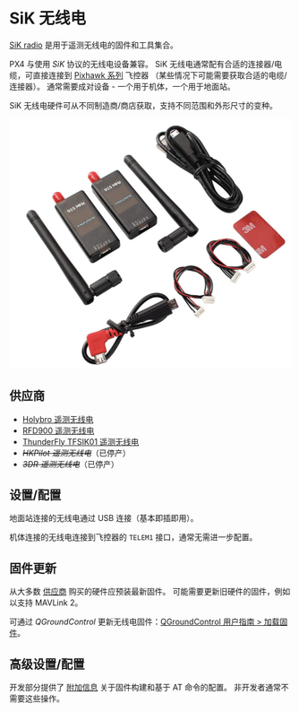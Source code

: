 # SiK 无线电

[SiK radio](https://github.com/LorenzMeier/SiK) 是用于遥测无线电的固件和工具集合。

PX4 与使用 _SiK_ 协议的无线电设备兼容。
SiK 无线电通常配有合适的连接器/电缆，可直接连接到 [Pixhawk 系列](../flight_controller/pixhawk_series.md) 飞控器
（某些情况下可能需要获取合适的电缆/连接器）。
通常需要成对设备 - 一个用于机体，一个用于地面站。

SiK 无线电硬件可从不同制造商/商店获取，支持不同范围和外形尺寸的变种。

![SiK 无线电](../../assets/hardware/telemetry/holybro_sik_radio.jpg)

## 供应商

- [Holybro 遥测无线电](../telemetry/holybro_sik_radio.md)
- [RFD900 遥测无线电](../telemetry/rfd900_telemetry.md)
- [ThunderFly TFSIK01 遥测无线电](../telemetry/tfsik_telemetry.md)
- <del>_HKPilot 遥测无线电_</del>（已停产）
- <del>_3DR 遥测无线电_</del>（已停产）

## 设置/配置

地面站连接的无线电通过 USB 连接（基本即插即用）。

机体连接的无线电连接到飞控器的 `TELEM1` 接口，通常无需进一步配置。

## 固件更新

从大多数 [供应商](#vendors) 购买的硬件应预装最新固件。
可能需要更新旧硬件的固件，例如以支持 MAVLink 2。

可通过 _QGroundControl_ 更新无线电固件：[QGroundControl 用户指南 > 加载固件](https://docs.qgroundcontrol.com/master/en/qgc-user-guide/setup_view/firmware.html)。

## 高级设置/配置

开发部分提供了 [附加信息](../data_links/sik_radio.md) 关于固件构建和基于 AT 命令的配置。
非开发者通常不需要这些操作。